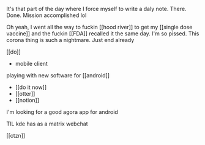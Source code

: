 It's that part of the day where I force myself to write a daly note. There. Done. Mission accomplished lol

Oh yeah, I went all the way to fuckin [[hood river]] to get my [[single dose vaccine]] and the fuckin [[FDA]] recalled it the same day. I'm so pissed. This corona thing is such a nightmare. Just end already

[[do]]
-	mobile client

playing with new software for [[android]]
-	[[do it now]]
-	[[otter]]
-	[[notion]]

I'm looking for a good agora app for android

TIL kde has as a matrix webchat

[[ctzn]]